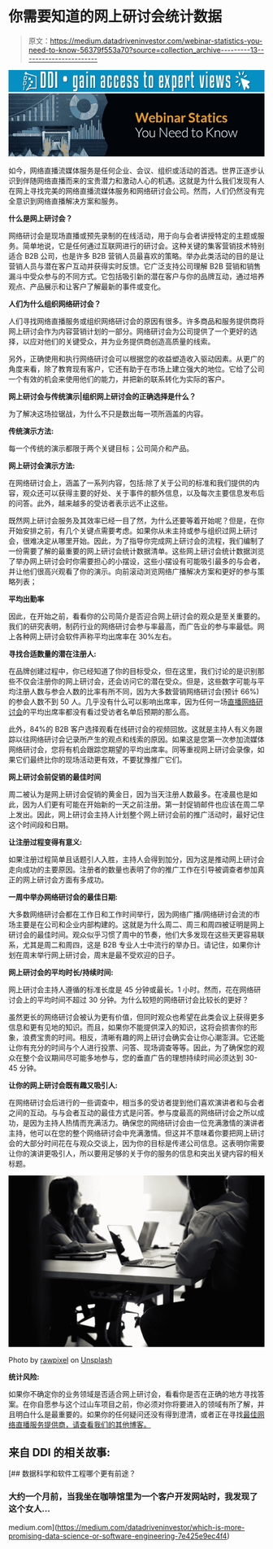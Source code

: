 # 你需要知道的网上研讨会统计数据

> 原文：<https://medium.datadriveninvestor.com/webinar-statistics-you-need-to-know-56379f553a70?source=collection_archive---------13----------------------->

[![](img/3e48ba3d60b502e72db2aaa79ee26065.png)](http://www.track.datadriveninvestor.com/1B9E)![](img/7b448ab82b23cb5f0f5709d58c9898f5.png)

如今，网络直播流媒体服务是任何企业、会议、组织或活动的首选。世界正逐步认识到伴随网络直播而来的宝贵潜力和激动人心的机遇。这就是为什么我们发现有人在网上寻找完美的网络直播流媒体服务和网络研讨会公司。然而，人们仍然没有完全意识到网络直播解决方案和服务。

**什么是网上研讨会？**

网络研讨会是现场直播或预先录制的在线活动，用于向与会者讲授特定的主题或服务。简单地说，它是任何通过互联网进行的研讨会。这种关键的集客营销技术特别适合 B2B 公司，也是许多 B2B 营销人员最喜欢的策略。举办此类活动的目的是让营销人员与潜在客户互动并获得实时反馈。它广泛支持公司理解 B2B 营销和销售漏斗中受众参与的不同方式。它包括吸引新的潜在客户与你的品牌互动，通过培养观点、产品展示和让客户了解最新的事件或变化。

**人们为什么组织网络研讨会？**

人们寻找网络直播服务或组织网络研讨会的原因有很多。许多商品和服务提供商将网上研讨会作为内容营销计划的一部分。网络研讨会为公司提供了一个更好的选择，以应对他们的关键受众，并为业务提供商创造高质量的线索。

另外，正确使用和执行网络研讨会可以根据您的收益塑造收入驱动因素。从更广的角度来看，除了教育现有客户，它还有助于在市场上建立强大的地位。它给了公司一个有效的机会来使用他们的能力，并把新的联系转化为实际的客户。

**网上研讨会与传统演示|组织网上研讨会的正确选择是什么？**

为了解决这场拉锯战，为什么不只是数出每一项所涵盖的内容。

**传统演示方法:**

每一个传统的演示都限于两个关键目标；公司简介和产品。

**网上研讨会演示方法:**

在网络研讨会上，涵盖了一系列内容，包括:除了关于公司的标准和我们提供的内容，观众还可以获得主要的好处、关于事件的额外信息，以及每次主要信息发布后的问答。此外，越来越多的受访者表示远不止这些。

既然网上研讨会服务及其效率已经一目了然，为什么还要等着开始呢？但是，在你开始安排之前，有几个关键点需要考虑。如果你从未主持或参与组织过网上研讨会，很难决定从哪里开始。因此，为了指导你完成网上研讨会的流程，我们编制了一份需要了解的最重要的网上研讨会统计数据清单。这些网上研讨会统计数据浏览了举办网上研讨会时你需要担心的小摆设，这些小摆设有可能吸引最多的与会者，并让他们很高兴观看了你的演示。向前滚动浏览网络广播解决方案和更好的参与策略列表；

**平均出勤率**

因此，在开始之前，看看你的公司简介是否迎合网上研讨会的观众是至关重要的。我们的研究表明，制药行业的网络研讨会参与率最高，而广告业的参与率最低。网上各种网上研讨会软件声称平均出席率在 30%左右。

**寻找合适数量的潜在注册人:**

在品牌创建过程中，你已经知道了你的目标受众，但在这里，我们讨论的是识别那些不仅会注册你的网上研讨会，还会访问它的潜在受众。但是，这些数字可能与平均注册人数与参会人数的比率有所不同，因为大多数营销网络研讨会(预计 66%)的参会人数不到 50 人。几乎没有什么可以影响出席率，因为任何一场[直播网络研讨会](http://24framesdigital.com/What-we-do/Live-Internet-Webcast.php)的平均出席率都没有看过受访者名单后预期的那么高。

此外，84%的 B2B 客户选择观看在线研讨会的视频回放。这就是主持人有义务跟踪以往网络研讨会记录所产生的观点和线索的原因。如果这是您第一次参加流媒体网络研讨会，您将有机会跟踪您期望的平均出席率。同等重视网上研讨会录像，如果它们最终比你的现场活动更有效，不要犹豫推广它们。

**网上研讨会前促销的最佳时间**

周二被认为是网上研讨会促销的黄金日，因为当天注册人数最多。在凌晨也是如此，因为人们更有可能在开始新的一天之前注册。第一封促销邮件也应该在周二早上发出。因此，网上研讨会主持人计划整个网上研讨会前的推广活动时，最好记住这个时间段和日期。

**让注册过程变得有意义:**

如果注册过程简单且话题引人入胜，主持人会得到加分，因为这是推动网上研讨会走向成功的主要原因。注册者的数量也表明了你的推广工作在引导被调查者参加真正的网上研讨会方面有多成功。

**一周中举办网络研讨会的最佳日期:**

大多数网络研讨会都在工作日和工作时间举行，因为网络广播/网络研讨会流的市场主要是在公司和企业内部构建的。这就是为什么周二、周三和周四被证明是网上研讨会的最佳时间。观众似乎习惯了周中的节奏，他们大多发现在这些天更容易联系，尤其是周二和周四，这是 B2B 专业人士中流行的举办日。请记住，如果你计划在周末举行网上研讨会，周末是最不受欢迎的日子。

**网上研讨会的平均时长/持续时间:**

网上研讨会主持人遵循的标准长度是 45 分钟或最长。1 小时。然而，花在网络研讨会上的平均时间不超过 30 分钟。为什么较短的网络研讨会比较长的更好？

虽然更长的网络研讨会被认为更有价值，但同时观众也希望在此类会议上获得更多信息和更有见地的知识。而且，如果你不能提供深入的知识，这将会损害你的形象，浪费宝贵的时间。相反，清晰有趣的网上研讨会确实会让你心潮澎湃。它还能让你有充分的时间与个人进行投票、问答、现场调查等等。因此，为了确保您的观众在整个会议期间尽可能多地参与，您的垂直广告的理想持续时间必须达到 30-45 分钟。

**让你的网上研讨会既有趣又吸引人:**

在网络研讨会后进行的一些调查中，相当多的受访者提到他们喜欢演讲者和与会者之间的互动。与与会者互动的最佳方式是问答。参与度最高的网络研讨会之所以成功，是因为主持人热情而充满活力。确保您的网络研讨会由一位充满激情的演讲者主持，他可以在您的整个网络研讨会中充满激情。但这并不意味着你要把网上研讨会的大部分时间花在与观众交谈上，因为你的目标是传递公司信息。这表明你需要让你的演讲更吸引人，所以要用足够的关于你的服务的信息和突出关键内容的相关标题。

![](img/fa7fb3b9c023bc3f9d8a3e113a0fe758.png)

Photo by [rawpixel](https://unsplash.com/@rawpixel?utm_source=medium&utm_medium=referral) on [Unsplash](https://unsplash.com?utm_source=medium&utm_medium=referral)

**统计风险:**

如果你不确定你的业务领域是否适合网上研讨会，看看你是否在正确的地方寻找答案。在你自愿参与这个过山车项目之前，你必须对你将要进入的领域有所了解，并且明白什么是最重要的。如果你的任何疑问还没有得到澄清，或者正在寻找[最佳网络直播服务提供商，请查看我们的其他博客。](http://24framesdigital.com/What-we-do/)

## 来自 DDI 的相关故事:

[](https://medium.com/datadriveninvestor/which-is-more-promising-data-science-or-software-engineering-7e425e9ec4f4) [## 数据科学和软件工程哪个更有前途？

### 大约一个月前，当我坐在咖啡馆里为一个客户开发网站时，我发现了这个女人…

medium.com](https://medium.com/datadriveninvestor/which-is-more-promising-data-science-or-software-engineering-7e425e9ec4f4)